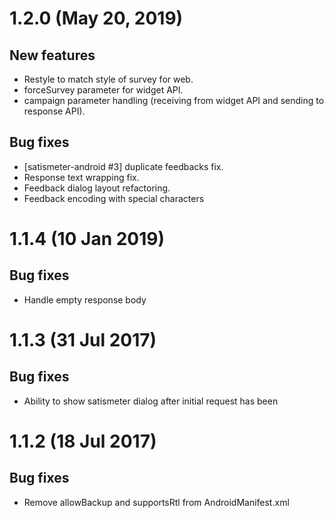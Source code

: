 # 1.2.0 (May 20, 2019)

## New features
- Restyle to match style of survey for web.
- forceSurvey parameter for widget API.
- campaign parameter handling (receiving from widget API and sending to response API).

## Bug fixes
- [satismeter-android #3] duplicate feedbacks fix.
- Response text wrapping fix.
- Feedback dialog layout refactoring.
- Feedback encoding with special characters

# 1.1.4 (10 Jan 2019)

## Bug fixes
- Handle empty response body

# 1.1.3 (31 Jul 2017)

## Bug fixes
- Ability to show satismeter dialog after initial request has been

# 1.1.2 (18 Jul 2017)

## Bug fixes
- Remove allowBackup and supportsRtl from AndroidManifest.xml
